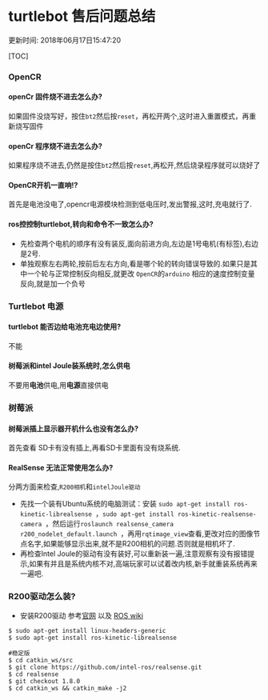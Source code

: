 # turtlebot 售后问题总结

更新时间: 2018年06月17日15:47:20

[TOC]

###  OpenCR

#### openCr 固件烧不进去怎么办?

如果固件没烧写好，按住`bt2`然后按`reset`，再松开两个,这时进入重置模式，再重新烧写固件

#### openCr 程序烧不进去怎么办?

如果程序烧不进去,仍然是按住`bt2`然后按`reset`,再松开,然后烧录程序就可以烧好了

#### OpenCR开机一直响!?

首先是电池没电了,opencr电源模块检测到低电压时,发出警报,这时,充电就行了.

#### ros控控制turtlebot,转向和命令不一致怎么办?

- 先检查两个电机的顺序有没有装反,面向前进方向,左边是1号电机(有标签),右边是2号.
- 单独观察左右两轮,按前后左右方向,看是哪个轮的转向错误导致的.如果只是其中一个轮与正常控制反向相反,就更改 `OpenCR`的`arduino` 相应的速度控制变量反向,就是加一个负号

### Turtlebot 电源

#### turtlebot 能否边给电池充电边使用?

不能

#### 树莓派和intel Joule装系统时,怎么供电

不要用**电池**供电,用**电源**直接供电

### 树莓派

#### 树莓派插上显示器开机什么也没有怎么办?

首先查看 SD卡有没有插上,再看SD卡里面有没有烧系统.

#### RealSense 无法正常使用怎么办?

分两方面来检查,`R200相机`和`intelJoule驱动`

- 先找一个装有Ubuntu系统的电脑测试：安装 `sudo apt-get install ros-kinetic-librealsense `，`sudo apt-get install ros-kinetic-realsense-camera `，然后运行`roslaunch realsense_camera r200_nodelet_default.launch `，再用`rqtimage_view`查看,更改对应的图像节点名字,如果能够显示出来,就不是R200相机的问题.否则就是相机坏了.
- 再检查Intel Joule的驱动有没有装好,可以重新装一遍,注意观察有没有报错提示,如果有并且是系统内核不对,高端玩家可以试着改内核,新手就重装系统再来一遍吧.

### R200驱动怎么装?

- 安装R200驱动 参考[官网](http://emanual.robotis.com/docs/en/platform/turtlebot3/appendix_realsense/#installation) 以及 [ROS wiki](http://wiki.ros.org/librealsense) 

```shell
$ sudo apt-get install linux-headers-generic
$ sudo apt-get install ros-kinetic-librealsense

#稳定版
$ cd catkin_ws/src
$ git clone https://github.com/intel-ros/realsense.git
$ cd realsense
$ git checkout 1.8.0
$ cd catkin_ws && catkin_make -j2
```

